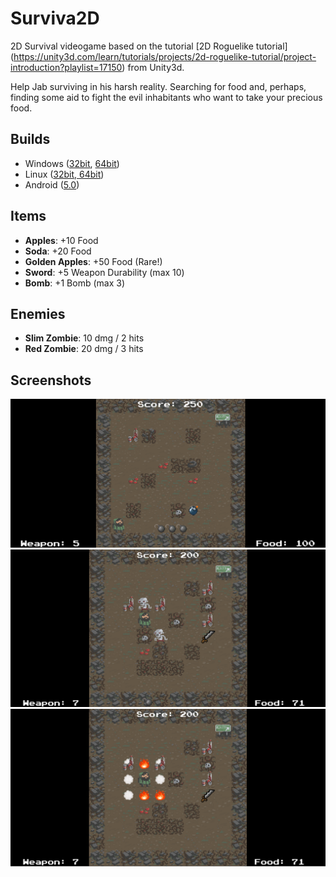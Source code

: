 # Surviva2D 

2D Survival videogame based on the tutorial [2D Roguelike tutorial] (https://unity3d.com/learn/tutorials/projects/2d-roguelike-tutorial/project-introduction?playlist=17150) from Unity3d.

Help Jab surviving in his harsh reality. Searching for food and, perhaps, finding some aid to fight the evil inhabitants who want to take your precious food.

## Builds

- Windows ([32bit](https://github.com/Nesh108/Surviva2D/blob/master/Builds/Surviva2D_32bit.zip), [64bit](https://github.com/Nesh108/Surviva2D/blob/master/Builds/Surviva2D_64bit.zip))
- Linux ([32bit, 64bit](https://github.com/Nesh108/Surviva2D/blob/master/Builds/Surviva2D_Linux.zip))
- Android  ([5.0](https://github.com/Nesh108/Surviva2D/blob/master/Builds/Surviva2D.apk))

## Items

- **Apples**:         +10 Food
- **Soda**:           +20 Food
- **Golden Apples**:  +50 Food (Rare!)
- **Sword**:          +5 Weapon Durability (max 10)
- **Bomb**:           +1 Bomb (max 3)

## Enemies

- **Slim Zombie**:    10 dmg / 2 hits
- **Red Zombie**:     20 dmg / 3 hits

## Screenshots
![In-Game Screenshot1](https://raw.githubusercontent.com/Nesh108/Surviva2D/master/docs/screenshot1.png)
![In-Game Screenshot2](https://raw.githubusercontent.com/Nesh108/Surviva2D/master/docs/screenshot2.png)
![In-Game Screenshot3](https://raw.githubusercontent.com/Nesh108/Surviva2D/master/docs/screenshot3.png)
